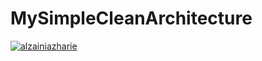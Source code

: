 # MySimpleCleanArchitecture
[![alzainiazharie](https://circleci.com/gh/alzainiazharie/MySimpleCleanArchitecture.svg?style=svg)](https://circleci.com/gh/alzainiazharie/MySimpleCleanArchitecture)
 
